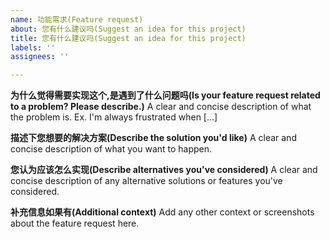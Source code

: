 ```yaml
---
name: 功能需求(Feature request)
about: 您有什么建议吗(Suggest an idea for this project)
title: 您有什么建议吗(Suggest an idea for this project)
labels: ''
assignees: ''

---
```


**为什么觉得需要实现这个,是遇到了什么问题吗(Is your feature request related to a problem? Please describe.)**
A clear and concise description of what the problem is. Ex. I'm always frustrated when [...]

**描述下您想要的解决方案(Describe the solution you'd like)**
A clear and concise description of what you want to happen.

**您认为应该怎么实现(Describe alternatives you've considered)**
A clear and concise description of any alternative solutions or features you've considered.

**补充信息如果有(Additional context)**
Add any other context or screenshots about the feature request here.
